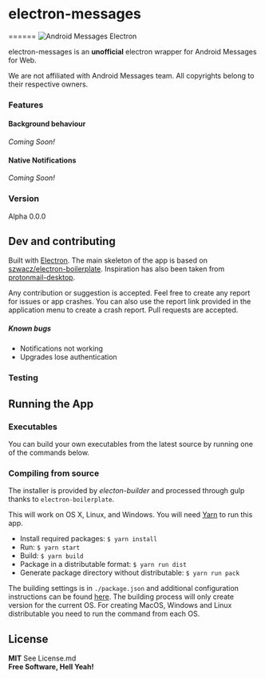 # electron-messages
======
![Android Messages Electron](https://raw.githubusercontent.com/nickduskey/electron-messages/master/media/androidmessagesicon.jpg.png)

electron-messages is an **unofficial** electron wrapper for Android Messages for Web.

We are not affiliated with Android Messages team. All copyrights belong to their respective owners.

### Features

#### Background behaviour
_Coming Soon!_

#### Native Notifications
_Coming Soon!_

### Version

Alpha 0.0.0

## Dev and contributing

Built with [Electron](http://electron.atom.io). The main skeleton of the app is based on [szwacz/electron-boilerplate](https://github.com/szwacz/electron-boilerplate). Inspiration has also been taken from [protonmail-desktop](https://github.com/protonmail-desktop/application).

Any contribution or suggestion is accepted. Feel free to create any report for issues or app crashes. You can also use the report link provided in the application menu to create a crash report.
Pull requests are accepted.

##### Known bugs

* Notifications not working
* Upgrades lose authentication

### Testing


## Running the App

### Executables

You can build your own executables from the latest source by running one of the commands below.

### Compiling from source
The installer is provided by *electon-builder* and processed through gulp thanks to `electron-boilerplate`.

This will work on OS X, Linux, and Windows. You will need [Yarn](https://yarnpkg.com/en/docs/install) to run this app.
- Install required packages: `$ yarn install`
- Run: `$ yarn start`
- Build: `$ yarn build`
- Package in a distributable format: `$ yarn run dist`
- Generate package directory without distributable: `$ yarn run pack`

The building settings is in `./package.json` and additional configuration instructions can be found [here](https://github.com/electron-userland/electron-builder/wiki/Options). The building process will only create version for the current OS. For creating MacOS, Windows and Linux distributable you need to run the command from each OS.


License
----
**MIT** See License.md  
**Free Software, Hell Yeah!**
